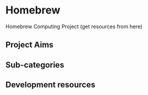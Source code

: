 # Homebrew
Homebrew Computing Project (get resources from here)


## Project Aims



## Sub-categories




## Development resources



